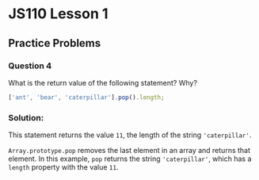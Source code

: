 # JS110 Lesson 1
## Practice Problems
### Question 4

What is the return value of the following statement? Why?

```js
['ant', 'bear', 'caterpillar'].pop().length;
```

### Solution:
This statement returns the value `11`, the length of the string `'caterpillar'`.

`Array.prototype.pop` removes the last element in an array and returns that
element. In this example, `pop` returns the string `'caterpillar'`, which has a
`length` property with the value `11`.